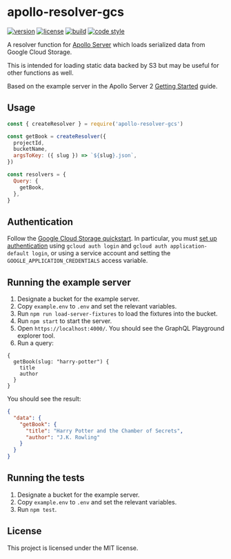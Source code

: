 # apollo-resolver-gcs

[![version](https://img.shields.io/npm/v/apollo-resolver-gcs.svg?style=flat-square)][npm]
[![license](https://img.shields.io/npm/l/apollo-resolver-gcs.svg?style=flat-square)][npm]
[![build](https://img.shields.io/circleci/project/github/metabolize/apollo-resolver-gcs.svg?style=flat-square)][build]
[![code style](https://img.shields.io/badge/code_style-prettier-ff69b4.svg?style=flat-square)][prettier]

[npm]: https://npmjs.com/apollo-resolver-gcs/
[build]: https://circleci.com/gh/metabolize/apollo-resolver-gcs/tree/master
[prettier]: https://prettier.io/

A resolver function for [Apollo Server][] which loads serialized data from
Google Cloud Storage.

This is intended for loading static data backed by S3 but may be useful for
other functions as well.

Based on the example server in the Apollo Server 2 [Getting Started][] guide.

[apollo server]: https://www.apollographql.com/docs/apollo-server/
[getting started]: https://www.apollographql.com/docs/apollo-server/getting-started.html

## Usage

```js
const { createResolver } = require('apollo-resolver-gcs')

const getBook = createResolver({
  projectId,
  bucketName,
  argsToKey: ({ slug }) => `${slug}.json`,
})

const resolvers = {
  Query: {
    getBook,
  },
}
```

## Authentication

Follow the [Google Cloud Storage quickstart][quickstart]. In particular, you
must [set up authentication][auth] using `gcloud auth login` and
`gcloud auth application-default login`, or using a service account and
setting the `GOOGLE_APPLICATION_CREDENTIALS` access variable.

[quickstart]: https://github.com/googleapis/nodejs-storage#quickstart
[auth]: https://cloud.google.com/docs/authentication/getting-started

## Running the example server

1. Designate a bucket for the example server.
2. Copy `example.env` to `.env` and set the relevant variables.
3. Run `npm run load-server-fixtures` to load the fixtures into the bucket.
4. Run `npm start` to start the server.
5. Open `https://localhost:4000/`. You should see the GraphQL Playground
   explorer tool.
6. Run a query:

```gql
{
  getBook(slug: "harry-potter") {
    title
    author
  }
}
```

You should see the result:

```json
{
  "data": {
    "getBook": {
      "title": "Harry Potter and the Chamber of Secrets",
      "author": "J.K. Rowling"
    }
  }
}
```

## Running the tests

1. Designate a bucket for the example server.
2. Copy `example.env` to `.env` and set the relevant variables.
3. Run `npm test`.

## License

This project is licensed under the MIT license.
